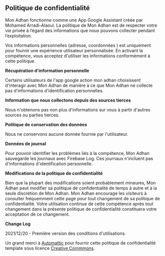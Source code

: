## Politique de confidentialité
Mon Adhan fonctionne comme une App Google Assistant créée par Mohamed Arradi-Alaoui. La politique de Mon Adhan est de respecter votre vie privée à l’égard des informations que nous pouvons collecter pendant l’exploitation.

Vos informations personnelles (adresse, coordonnées ) est uniquement pour fournir une expérience utilisateur personnalisée. En activant la compétence, vous acceptez d'utiliser les informations conformément à cette politique.

**Récupération d'information personnelle**

Certains utilisateurs de l'app google action mon adhan choisissent d'interagir avec Mon Adhan de manière à ce que Mon Adhan ne collecte pas d'informations d'identification personnelles.

**Information que nous collectons depuis des sources tierces**

Nous n'obtenons pas non plus d'informations sur vous à partir d'autres sources ou parties tierces.

**Politique de conservation des données**

Nous ne conservons aucune donnée fournie par l'utilisateur.

**Données de journal**

Pour pouvoir identifier les problèmes liés à la compétence, Mon Adhan sauvegarde les journaux avec Firebase Log. Ces journaux n'incluent pas d'informations d'identification personnelle.

**Modifications de la politique de confidentialité**

Bien que la plupart des modifications soient probablement mineures, Mon Adhan peut modifier sa politique de confidentialité de temps à autre et à la seule discrétion de Mon Adhan. Mon Adhan encourage les visiteurs à consulter fréquemment cette page pour tout changement de sa politique de confidentialité. Votre utilisation continue de cette compétence après tout changement dans la présente politique de confidentialité constituera votre acceptation de ce changement.

**Change Log**

2021/12/20 - Première version des conditions d'utilisations.

Un grand merci à [Automattic](https://automattic.com) pour fournir cette politique de confidentialité template sous licence [Creative Commmons](https://creativecommons.org/licenses/by-sa/4.0/).
